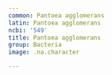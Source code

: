 ```yaml
---
common: Pantoea agglomerans
latin: Pantoea agglomerans
ncbi: '549'
title: Pantoea agglomerans
group: Bacteria
image: .na.character

---
```

